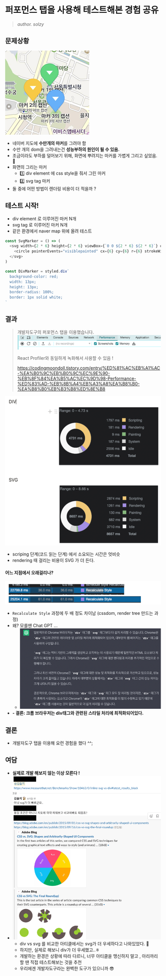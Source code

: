 # 퍼포먼스 탭을 사용해 테스트해본 경험 공유
> *author. solzy*

## 문제상황

![img.png](solzy-images/img4.png)
- 네이버 지도에 **수만개의 마커**를 그려야 함
- 수만 개의 dom을 그려내는건 **성능부하의 원인이 될 수 있음.**
- 조금이라도 부하를 덜어보기 위해, 화면에 뿌려지는 마커를 가볍게 그리고 싶었음. 🚀
- 화면의 그리는 마커
  -  1️⃣ div element 에 css style을 줘서 그린 마커
  -  2️⃣ svg tag 마커
- 둘 중에 어떤 방법이 렌더링 비용이 더 적을까 ?

## 테스트 시작!
- div element 로 이루어진 마커 N개
- svg tag 로 이루어진 마커 N개
- 같은 환경에서 naver map 위에 올려 테스트

```typescript jsx
const SvgMarker = () => (
  <svg width={2 * 6} height={2 * 6} viewBox={`0 0 ${2 * 6} ${2 * 6}`} overflow="visible">
    <circle pointerEvents="visiblepainted" cx={6} cy={6} r={6} strokeWidth="1px" fill="red" stroke="white" />
  </svg>
)
```

```typescript jsx
const DivMarker = styled.div`
  background-color: red;
  width: 13px;
  height: 13px;
  border-radius: 100%;
  border: 1px solid white;
`
```

## 결과
> 개발자도구의 퍼포먼스 탭을 이용했습니다.
![img_2.png](solzy-images/img_2.png)
> 
> React Profiler와 동일하게 녹화해서 사용할 수 있음 ! 
>
> https://codingmoondoll.tistory.com/entry/%ED%81%AC%EB%A1%AC-%EA%B0%9C%EB%B0%9C%EC%9E%90-%EB%8F%84%EA%B5%AC%EC%9D%98-Performance-%ED%83%AD-%EB%8B%A4%EB%A3%A8%EA%B8%B0-%EA%B8%B0%EB%B3%B8%ED%8E%B8


![img_1.png](solzy-images/img_1.png)
- scriping 단계(코드 읽는 단계) 에서 소요되는 시간은 엇비슷
- rendering 때 걸리는 비용이 SVG 가 더 든다.


#### 어느 지점에서 오래걸리나? 
![img_4.png](solzy-images/img_4.png)
- `Recalculate Style` 과정에 두 배 정도 차이남 (cssdom, render tree 만드는 과정)
- 왜? 모를땐 Chat GPT ...
  - ![img_5.png](solzy-images/img_5.png)
- 
  **- 결론: 크롬 브라우저는 div태그와 관련된 스타일 처리에 최적화되어있다.**


## 결론
- 개발자도구 탭을 이용해 요런 경험을 했다 ^^;

## 여담
- **실제로 개발 해보지 않는 이상 모른다 !**
- ![img_6.png](solzy-images/img_6.png)
  - div vs svg 를 비교한 아티클에서는 svg가 더 우세하다고 나와있었다. 🥹
  - 하지만, 실제로 해보니 div가 더 우세했고..ㅎ
  - 개발하는 환경은 상황에 따라 다르니, 너무 아티클을 맹신하지 말고 , 아리까리할 땐 직접 테스트해보는 것을 추천
  - 우리에겐 개발자도구라는 완벽한 도구가 있으니까 😎
